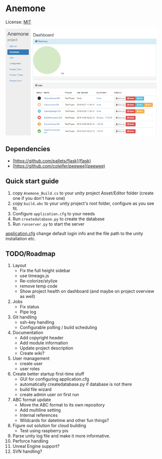 # Anemone
License: [MIT](LICENSE)

![alt text](https://raw.githubusercontent.com/Winnak/Anemone/master/screenshots/Screenshot_1.png "WIP")


## Dependencies
* [https://github.com/pallets/flask](flask)
* [https://github.com/coleifer/peewee](peewee)


## Quick start guide
1. copy `Anemone_Build.cs` to your unity project Asset/Editor folder (create one if you don't have one)
2. copy `build.abc` to your unity project's root folder, configure as you see fit.
3. Configure `application.cfg` to your needs
4. Run `createdatabase.py` to create the database
5. Run `runserver.py` to start the server

[application.cfg](application.cfg) change default login info and the file path to the unity installation etc.


## TODO/Roadmap
1. Layout
    * Fix the full height sidebar
    * use timeago.js
    * Re-colorize/stylize
    * remove temp code
    * Show project health on dashboard (and maybe on project overview as well)
2. Jobs
    * Fix status
    * Pipe log
3. Git handling
    * ssh-key handling
    * Configurable polling / build scheduling
4. Documentation
    * Add copyright header
    * Add module information
    * Update project description
    * Create wiki?
5. User management
    * create user
    * user roles
6. Create better startup first-time stuff
    * GUI for configuring application.cfg
    * automatically createdatabase.py if database is not there
    * build file wizard
    * create admin user on first run
7. ABC format update
    * Move the ABC format to its own repository
    * Add multiline setting
    * Internal references
    * Wildcards for datetime and other fun things?
8. Figure out solution for cloud building
    * Test using raspberry pis
9. Parse unity log file and make it more informative.
10. Perforce handling
11. Unreal Engine support?
12. SVN handling?
